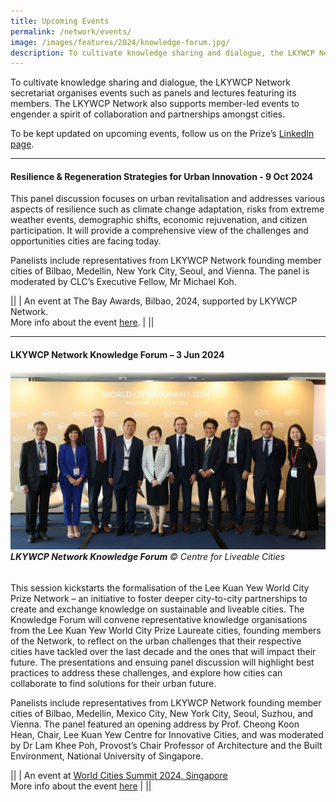 ```yaml
---
title: Upcoming Events
permalink: /network/events/
image: /images/features/2024/knowledge-forum.jpg/
description: To cultivate knowledge sharing and dialogue, the LKYWCP Network secretariat organises events such as panels and lectures featuring its members. The LKYWCP Network also supports member-led events to engender a spirit of collaboration and partnerships amongst cities.
---
```


To cultivate knowledge sharing and dialogue, the LKYWCP Network secretariat organises events such as panels and lectures featuring its members. The LKYWCP Network also supports member-led events to engender a spirit of collaboration and partnerships amongst cities.

To be kept updated on upcoming events, follow us on the Prize’s [LinkedIn page](https://www.linkedin.com/company/worldcityprize/).

---

#### **Resilience & Regeneration Strategies for Urban Innovation - 9 Oct 2024**

This panel discussion focuses on urban revitalisation and addresses various aspects of resilience such as climate change adaptation, risks from extreme weather events, demographic shifts, economic rejuvenation, and citizen participation. It will provide a comprehensive view of the challenges and opportunities cities are facing today.

Panelists include representatives from LKYWCP Network founding member cities of Bilbao, Medellin, New York City, Seoul, and Vienna. The panel is moderated by CLC’s Executive Fellow, Mr Michael Koh.

||
| An event at The Bay Awards, Bilbao, 2024, supported by LKYWCP Network. <br> More info about the event [here](https://thebayawards.com/wrldcty-summit-gala-2024#agenda). |
||

---

#### **LKYWCP Network Knowledge Forum – 3 Jun 2024**

###### ![Knowledge Forum](/images/features/2024/knowledge-forum.jpg)**LKYWCP Network Knowledge Forum** © Centre for Liveable Cities

This session kickstarts the formalisation of the Lee Kuan Yew World City Prize Network – an initiative to foster deeper city-to-city partnerships to create and exchange knowledge on sustainable and liveable cities. The Knowledge Forum will convene representative knowledge organisations from the Lee Kuan Yew World City Prize Laureate cities, founding members of the Network, to reflect on the urban challenges that their respective cities have tackled over the last decade and the ones that will impact their future. The presentations and ensuing panel discussion will highlight best practices to address these challenges, and explore how cities can collaborate to find solutions for their urban future.

Panelists include representatives from LKYWCP Network founding member cities of Bilbao, Medellin, Mexico City, New York City, Seoul, Suzhou, and Vienna. The panel featured an opening address by Prof. Cheong Koon Hean, Chair, Lee Kuan Yew Centre for Innovative Cities, and was moderated by Dr Lam Khee Poh, Provost’s Chair Professor of Architecture and the Built Environment, National University of Singapore.

||
| An event at [World Cities Summit 2024, Singapore](https://www.worldcitiessummit.com/) <br> More info about the event [here](https://www.clc.gov.sg/research-publications/publications/digital-library/view/launch-of-the-city-network-for-the-lee-kuan-yew-world-city-prize) | 
||
